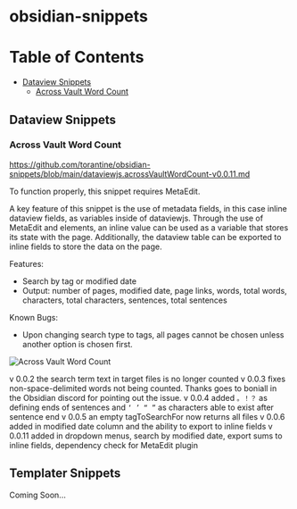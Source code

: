 # obsidian-snippets

# Table of Contents
- [Dataview Snippets](#Dataview-Snippets)
  - [Across Vault Word Count](#Across-Vault-Word-Count)

## Dataview Snippets

### Across Vault Word Count

<https://github.com/torantine/obsidian-snippets/blob/main/dataviewjs.acrossVaultWordCount-v0.0.11.md>

To function properly, this snippet requires MetaEdit.

A key feature of this snippet is the use of metadata fields, in this case inline dataview fields, as variables inside of dataviewjs. Through the use of MetaEdit and elements, an inline value can be used as a variable that stores its state with the page. Additionally, the dataview table can be exported to inline fields to store the data on the page.



Features:
- Search by tag or modified date
- Output: number of pages, modified date, page links, words, total words, characters, total characters, sentences, total sentences

Known Bugs:
- Upon changing search type to tags, all pages cannot be chosen unless another option is chosen first.

![Across Vault Word Count](https://user-images.githubusercontent.com/52270977/121964956-25fec300-cd21-11eb-96fd-d134958d1bc8.gif)

v 0.0.2 the search term text in target files is no longer counted 
v 0.0.3 fixes non-space-delimited words not being counted. Thanks goes to boniall in the Obsidian discord for pointing out the issue.
v 0.0.4 added `。！？` as defining ends of sentences and `‘ ’ “ ”` as characters able to exist after sentence end
v 0.0.5 an empty tagToSearchFor now returns all files
v 0.0.6 added in modified date column and the ability to export to inline fields
v 0.0.11 added in dropdown menus, search by modified date, export sums to inline fields, dependency check for MetaEdit plugin

## Templater Snippets

Coming Soon...
